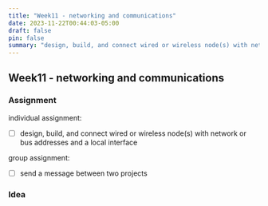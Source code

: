 ```yaml
---
title: "Week11 - networking and communications"
date: 2023-11-22T00:44:03-05:00
draft: false
pin: false
summary: "design, build, and connect wired or wireless node(s) with network or bus addresses and a local interface"
---
```


## Week11 - networking and communications

### Assignment

individual assignment:</br>

- [ ]  design, build, and connect wired or wireless node(s) with network or bus addresses and a local interface

group assignment:</br>

- [ ] send a message between two projects

### Idea

